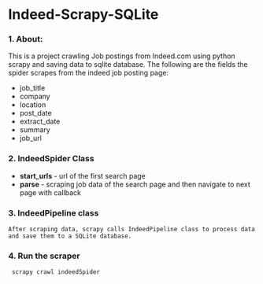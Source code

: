 # Indeed-Scrapy-SQLite

### 1. About:

This is a project crawling Job postings from Indeed.com using python scrapy and saving data to sqlite database. The following are the fields the spider scrapes from the indeed job posting page:

* job_title 
* company 
* location 
* post_date                         
* extract_date 
* summary 
* job_url 

### 2. IndeedSpider Class
* <b>start_urls</b> - url of the first search page
* <b>parse</b> - scraping job data of the search page and then navigate to next page with callback

### 3. IndeedPipeline class

    After scraping data, scrapy calls IndeedPipeline class to process data and save them to a SQLite database.
 
### 4. Run the scraper 
     scrapy crawl indeedSpider


